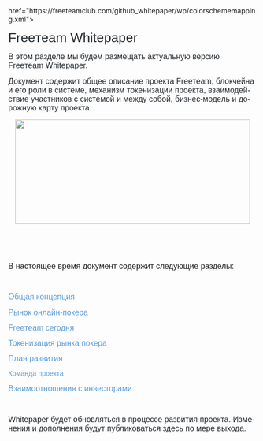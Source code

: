 <html xmlns:v="urn:schemas-microsoft-com:vml"
xmlns:o="urn:schemas-microsoft-com:office:office"
xmlns:w="urn:schemas-microsoft-com:office:word"
xmlns:m="http://schemas.microsoft.com/office/2004/12/omml"
xmlns="http://www.w3.org/TR/REC-html40">

<head>
<meta http-equiv=Content-Type content="text/html; charset=windows-1251">
<meta name=ProgId content=Word.Document>
<meta name=Generator content="Microsoft Word 15">
<meta name=Originator content="Microsoft Word 15">
<link rel=File-List href="https://freeteamclub.com/github_whitepaper/wp/filelist.xml">
<link rel=Edit-Time-Data href="https://freeteamclub.com/github_whitepaper/wp/editdata.mso">
<link rel=themeData href="https://freeteamclub.com/github_whitepaper/wp/themedata.thmx">
<link rel=colorSchemeMapping
<link rel="stylesheet" type="text/css" media="all" href="https://freeteamclub.com/github_whitepaper/wp/style_wp.css">
href="https://freeteamclub.com/github_whitepaper/wp/colorschememapping.xml">
</head>

<body lang=RU style='tab-interval:35.4pt'>

<div class=WordSection1>

<p class=MsoNormal style='mso-margin-bottom-alt:auto;line-height:normal'><span
lang=EN-US style='font-size:20.0pt;font-family:"Arial",sans-serif;mso-fareast-font-family:
"Times New Roman";color:#24292E;mso-ansi-language:EN-US;mso-fareast-language:
RU'>Free</span><span style='font-size:20.0pt;font-family:"Arial",sans-serif;
mso-fareast-font-family:"Times New Roman";color:#24292E;mso-fareast-language:
RU'>т</span><span class=SpellE><span lang=EN-US style='font-size:20.0pt;
font-family:"Arial",sans-serif;mso-fareast-font-family:"Times New Roman";
color:#24292E;mso-ansi-language:EN-US;mso-fareast-language:RU'>eam</span></span><span
style='font-size:20.0pt;font-family:"Arial",sans-serif;mso-fareast-font-family:
"Times New Roman";color:#24292E;mso-fareast-language:RU'> <span class=SpellE>Whitepaper</span><o:p></o:p></span></p>

<p class=MsoNormal style='mso-margin-bottom-alt:auto;line-height:normal'><span
style='font-size:12.0pt;font-family:"Arial",sans-serif;mso-fareast-font-family:
"Times New Roman";color:#24292E;mso-fareast-language:RU'>В этом разделе мы
будем размещать актуальную версию </span><span lang=EN-US style='font-size:
12.0pt;font-family:"Arial",sans-serif;mso-fareast-font-family:"Times New Roman";
color:#24292E;mso-ansi-language:EN-US;mso-fareast-language:RU'>Free</span><span
style='font-size:12.0pt;font-family:"Arial",sans-serif;mso-fareast-font-family:
"Times New Roman";color:#24292E;mso-fareast-language:RU'>т</span><span
class=SpellE><span lang=EN-US style='font-size:12.0pt;font-family:"Arial",sans-serif;
mso-fareast-font-family:"Times New Roman";color:#24292E;mso-ansi-language:EN-US;
mso-fareast-language:RU'>eam</span></span><span style='font-size:12.0pt;
font-family:"Arial",sans-serif;mso-fareast-font-family:"Times New Roman";
color:#24292E;mso-fareast-language:RU'> <span class=SpellE>Whitepaper</span>.<o:p></o:p></span></p>

<p class=MsoNormal style='mso-margin-bottom-alt:auto;line-height:normal'><span
style='font-size:12.0pt;font-family:"Arial",sans-serif;mso-fareast-font-family:
"Times New Roman";color:#24292E;mso-fareast-language:RU'>Документ содержит
общее описание проекта </span><span lang=EN-US style='font-size:12.0pt;
font-family:"Arial",sans-serif;mso-fareast-font-family:"Times New Roman";
color:#24292E;mso-ansi-language:EN-US;mso-fareast-language:RU'>Free</span><span
style='font-size:12.0pt;font-family:"Arial",sans-serif;mso-fareast-font-family:
"Times New Roman";color:#24292E;mso-fareast-language:RU'>т</span><span
class=SpellE><span lang=EN-US style='font-size:12.0pt;font-family:"Arial",sans-serif;
mso-fareast-font-family:"Times New Roman";color:#24292E;mso-ansi-language:EN-US;
mso-fareast-language:RU'>eam</span></span><span style='font-size:12.0pt;
font-family:"Arial",sans-serif;mso-fareast-font-family:"Times New Roman";
color:#24292E;mso-fareast-language:RU'>, <span class=SpellE>блокчейна</span> и
его роли в системе, механизм <span class=SpellE>токенизации</span> проекта,
взаимодействие участников с системой и между собой, бизнес-модель и дорожную
карту проекта.<o:p></o:p></span></p>

<p class=MsoNormal align=center style='mso-margin-bottom-alt:auto;text-align:
center;line-height:normal'><span style='font-size:12.0pt;font-family:"Arial",sans-serif;
mso-fareast-font-family:"Times New Roman";color:#24292E;mso-fareast-language:
RU;mso-no-proof:yes'><!--[if gte vml 1]><v:shapetype id="_x0000_t75"
 coordsize="21600,21600" o:spt="75" o:preferrelative="t" path="m@4@5l@4@11@9@11@9@5xe"
 filled="f" stroked="f">
 <v:stroke joinstyle="miter"/>
 <v:formulas>
  <v:f eqn="if lineDrawn pixelLineWidth 0"/>
  <v:f eqn="sum @0 1 0"/>
  <v:f eqn="sum 0 0 @1"/>
  <v:f eqn="prod @2 1 2"/>
  <v:f eqn="prod @3 21600 pixelWidth"/>
  <v:f eqn="prod @3 21600 pixelHeight"/>
  <v:f eqn="sum @0 0 1"/>
  <v:f eqn="prod @6 1 2"/>
  <v:f eqn="prod @7 21600 pixelWidth"/>
  <v:f eqn="sum @8 21600 0"/>
  <v:f eqn="prod @7 21600 pixelHeight"/>
  <v:f eqn="sum @10 21600 0"/>
 </v:formulas>
 <v:path o:extrusionok="f" gradientshapeok="t" o:connecttype="rect"/>
 <o:lock v:ext="edit" aspectratio="t"/>
</v:shapetype><v:shape id="Рисунок_x0020_1" o:spid="_x0000_i1025" type="#_x0000_t75"
 style='width:357.75pt;height:159pt;visibility:visible;mso-wrap-style:square'>
 <v:imagedata src="https://freeteamclub.com/github_whitepaper/wp/image001.png" o:title="2"/>
</v:shape><![endif]--><![if !vml]><img width=477 height=212
src="https://freeteamclub.com/github_whitepaper/wp/image002.jpg" v:shapes="Рисунок_x0020_1"><![endif]></span><span
style='font-size:12.0pt;font-family:"Arial",sans-serif;mso-fareast-font-family:
"Times New Roman";color:#24292E;mso-fareast-language:RU'><o:p></o:p></span></p>

<p class=MsoNormal style='mso-margin-bottom-alt:auto;line-height:normal'><span
style='font-size:12.0pt;font-family:"Arial",sans-serif;mso-fareast-font-family:
"Times New Roman";color:#24292E;mso-fareast-language:RU'><o:p>&nbsp;</o:p></span></p>

<p class=MsoNormal><span style='font-size:12.0pt;line-height:107%;font-family:
"Arial",sans-serif;color:#5B9BD5;mso-themecolor:accent1'><o:p>&nbsp;</o:p></span></p>

<p class=MsoNormal><span style='font-size:12.0pt;line-height:107%;font-family:
"Arial",sans-serif'>В настоящее время документ содержит следующие разделы:<o:p></o:p></span></p>

<p class=MsoNormal><span style='font-size:12.0pt;line-height:107%;font-family:
"Arial",sans-serif;color:#5B9BD5;mso-themecolor:accent1'><o:p>&nbsp;</o:p></span></p>

<p class=MsoNormal><span style='font-size:12.0pt;line-height:107%;font-family:
"Arial",sans-serif;color:#5B9BD5;mso-themecolor:accent1'>Общая концепция<o:p></o:p></span></p>

<p class=MsoNormal><span style='font-size:12.0pt;line-height:107%;font-family:
"Arial",sans-serif;color:#5B9BD5;mso-themecolor:accent1'>Рынок онлайн-покера<o:p></o:p></span></p>

<p class=MsoNormal><span class=SpellE><span style='font-size:12.0pt;line-height:
107%;font-family:"Arial",sans-serif;color:#5B9BD5;mso-themecolor:accent1'>Freeтeam</span></span><span
style='font-size:12.0pt;line-height:107%;font-family:"Arial",sans-serif;
color:#5B9BD5;mso-themecolor:accent1'> сегодня<o:p></o:p></span></p>

<p class=MsoNormal><span class=SpellE><span style='font-size:12.0pt;line-height:
107%;font-family:"Arial",sans-serif;color:#5B9BD5;mso-themecolor:accent1'>Токенизация</span></span><span
style='font-size:12.0pt;line-height:107%;font-family:"Arial",sans-serif;
color:#5B9BD5;mso-themecolor:accent1'> рынка покера<o:p></o:p></span></p>

<p class=MsoNormal><span style='font-size:12.0pt;line-height:107%;font-family:
"Arial",sans-serif;color:#5B9BD5;mso-themecolor:accent1'>План развития<o:p></o:p></span></p>

<p class=MsoNormal><span style='font-family:"Arial",sans-serif;color:#5B9BD5;
mso-themecolor:accent1'>Команда проекта<o:p></o:p></span></p>

<p class=MsoNormal><span style='font-size:12.0pt;line-height:107%;font-family:
"Arial",sans-serif;color:#5B9BD5;mso-themecolor:accent1'>Взаимоотношения с инвесторами</span><span
lang=EN-US style='font-size:14.0pt;line-height:107%;font-family:"Bebas Neue";
mso-fareast-font-family:Calibri;mso-bidi-font-family:Calibri;color:#2E74B5;
mso-themecolor:accent1;mso-themeshade:191;mso-ansi-language:EN-US'><o:p></o:p></span></p>

<p class=MsoNormal style='mso-margin-bottom-alt:auto;line-height:normal'><span
style='font-size:12.0pt;font-family:"Arial",sans-serif;mso-fareast-font-family:
"Times New Roman";color:#24292E;mso-fareast-language:RU'><o:p>&nbsp;</o:p></span></p>

<p class=MsoNormal style='mso-margin-bottom-alt:auto;line-height:normal'><span
class=SpellE><span style='font-size:12.0pt;font-family:"Arial",sans-serif;
mso-fareast-font-family:"Times New Roman";color:#24292E;mso-fareast-language:
RU'>Whitepaper</span></span><span style='font-size:12.0pt;font-family:"Arial",sans-serif;
mso-fareast-font-family:"Times New Roman";color:#24292E;mso-fareast-language:
RU'> будет обновляться в процессе развития проекта. Изменения и дополнения
будут публиковаться здесь по мере выхода.<o:p></o:p></span></p>

<p class=MsoNormal><span style='font-family:"Arial",sans-serif'><o:p>&nbsp;</o:p></span></p>

</div>

</body>

</html>
